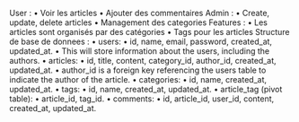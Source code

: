 User :
•	Voir les articles
•	Ajouter des commentaires
Admin :
•	Create, update, delete articles
•	Management des categories
Features :
•	Les articles sont organisés par des catégories
•	Tags pour les articles
Structure de base de donnees : 
•  users:
•	id, name, email, password, created_at, updated_at.
•	This will store information about the users, including the authors.
•  articles:
•	id, title, content, category_id, author_id, created_at, updated_at.
•	author_id is a foreign key referencing the users table to indicate the author of the article.
•  categories:
•	id, name, created_at, updated_at.
•  tags:
•	id, name, created_at, updated_at.
•  article_tag (pivot table):
•	article_id, tag_id.
•  comments:
•	id, article_id, user_id, content, created_at, updated_at.



